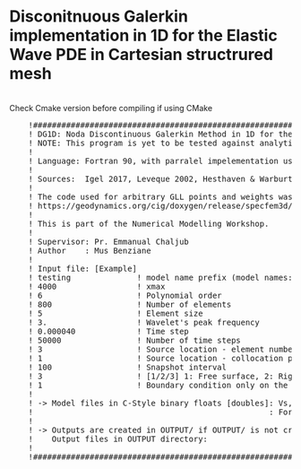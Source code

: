 <h1> Disconitnuous Galerkin implementation in 1D for the Elastic Wave PDE in Cartesian structrured mesh </h1>
<br/>
Check Cmake version before compiling if using CMake <br/>

<pre>
    !####################################################################################################################
    ! DG1D: Noda Discontinuous Galerkin Method in 1D for the Elastic Wave Equation with Regular Mesh
    ! NOTE: This program is yet to be tested against analytical solutions.
    ! 
    ! Language: Fortran 90, with parralel impelementation using OpenMP API
    ! 
    ! Sources:  Igel 2017, Leveque 2002, Hesthaven & Warburton 2008
    ! 
    ! The code used for arbitrary GLL points and weights was created by M.I.T departement of engineering. Link is hereafter
    ! https://geodynamics.org/cig/doxygen/release/specfem3d/    | file name: gll_library.f90
    ! 
    ! This is part of the Numerical Modelling Workshop.
    ! 
    ! Supervisor: Pr. Emmanual Chaljub
    ! Author    : Mus Benziane
    !
    ! Input file: [Example]
    ! testing              ! model name prefix (model names: prefix_vp, prefix_rho)
    ! 4000                 ! xmax
    ! 6                    ! Polynomial order
    ! 800                  ! Number of elements
    ! 5                    ! Element size
    ! 3.                   ! Wavelet's peak frequency
    ! 0.000040             ! Time step
    ! 50000                ! Number of time steps
    ! 3                    ! Source location - element number
    ! 1                    ! Source location - collocation point
    ! 100                  ! Snapshot interval
    ! 3                    ! [1/2/3] 1: Free surface, 2: Rigid wall, 3: Periodic
    ! 1                    ! Boundary condition only on the left side [not for periodic BC]
    ! 
    ! -> Model files in C-Style binary floats [doubles]: Vs, Rho files are needed.
    !                                                  : For simple models, use create1Dmodel_files.f90
    ! 
    ! -> Outputs are created in OUTPUT/ if OUTPUT/ is not created by the user, the program will not handle it.
    !    Output files in OUTPUT directory:
    !
    !####################################################################################################################
</pre>
